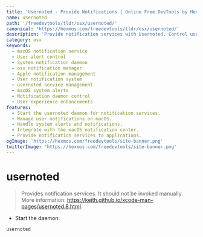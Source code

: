 ```yaml
---
title: 'Usernoted - Provide Notifications | Online Free DevTools by Hexmos'
name: usernoted
path: '/freedevtools/tldr/osx/usernoted/'
canonical: 'https://hexmos.com/freedevtools/tldr/osx/usernoted/'
description: 'Provide notification services with Usernoted. Control user notifications and system alerts on macOS. Free online tool, no registration required.'
category: osx
keywords:
  - macOS notification service
  - User alert control
  - System notification daemon
  - osx notification manager
  - Apple notification management
  - User notification system
  - usernoted service management
  - macOS system alerts
  - Notification daemon control
  - User experience enhancements
features:
  - Start the usernoted daemon for notification services.
  - Manage user notifications on macOS.
  - Handle system alerts and notifications.
  - Integrate with the macOS notification center.
  - Provide notification services to applications.
ogImage: 'https://hexmos.com/freedevtools/site-banner.png'
twitterImage: 'https://hexmos.com/freedevtools/site-banner.png'
---
```


# usernoted

> Provides notification services.
> It should not be invoked manually.
> More information: <https://keith.github.io/xcode-man-pages/usernoted.8.html>.

- Start the daemon:

`usernoted`
